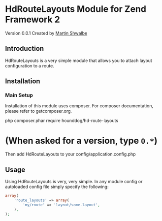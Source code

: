 # HdRouteLayouts Module for Zend Framework 2

Version 0.0.1 Created by [Martin Shwalbe](https://hounddog.github.com)

## Introduction

HdRouteLayouts is a very simple module that allows you to attach layout configuration to a route.

## Installation

### Main Setup

Installation of this module uses composer. For composer documentation, please refer to getcomposer.org.

php composer.phar require hounddog/hd-route-layouts
# (When asked for a version, type `0.*`)
Then add HdRouteLayouts to your config/application.config.php

## Usage

Using HdRouteLayouts is very, very simple. In any module config or autoloaded
config file simply specify the following:

```php
array(
    'route_layouts' => array(
        'my/route' => 'layout/some-layout',
    ),
);
```